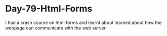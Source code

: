 # Day-79-Html-Forms
I had a crash course on html forms and learnt about learned about how the webpage can communicate with the web server
